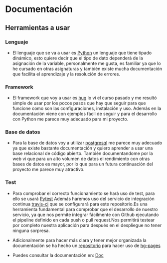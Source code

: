 # Documentación

## Herramientas a usar
### Lenguaje

- El lenguaje que se va a usar es [Python](https://www.python.org/) un lenguaje que tiene tipado dinámico, esto quiere decir que el tipo de dato dependerá de la asignación de la variable, personalmente me gusta, es familiar ya que lo he cursado en otras asignaturas y también existe mucha documentación que facilita el aprendizaje y la resolución de errores.
  
### Framework
- El framework que voy a usar es [hug](http://www.hug.rest/) lo vi el curso pasado y me resultó simple de usar por los pocos pasos que hay que seguir para que funcione como son las configuraciones, instalación y uso. Además en la documentación viene con ejemplos fácil de seguir y para el desarrollo con Python me parece muy adecuado para mi proyecto.
  
### Base de datos
- Para la base de datos voy a utilizar [postgresql](https://www.postgresql.org/) me parece muy adecuado ya que existe bastante documentación y quiero aprender a usar una base relacional de código abierto. También documentandome por la web vi que para un alto volumen de datos el rendimiento con otras bases de datos es mayor, por lo que para un futura continuación del proyecto me parece muy atractivo.  

### Test
- Para comprobar el correcto funcionamiento se hará uso de test, para ello se usará [Pytest](https://docs.pytest.org/en/latest/) Además haremos uso del servicio de integración continua [travis-ci](https://travis-ci.org/) que se configurará para este repositorio.Es una herramienta fundamental para comprobar que el desarrollo de nuestro servicio, ya que nos permite integrar fácilmente con Github ejecutando el pipeline definido en cada push o pull request.Nos permitirá testear por completo nuestra aplicación para después en el despliegue no tener ninguna sorpresa.

- Adicionalmente para hacer más clara y tener mejor organizada la documentación se ha hecho un [repositorio](https://github.com/juaneml/doc_IV-1920_Proyecto) para hacer uso de [hg-pages](https://pages.github.com/)

- Puedes consultar la documentación en:
[Doc](https://juaneml.github.io/doc_IV-1920_Proyecto/)